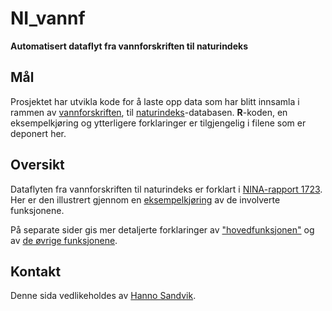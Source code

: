 # NI_vannf
**Automatisert dataflyt fra vannforskriften til naturindeks**

## Mål
Prosjektet har utvikla kode for å laste opp data som har blitt innsamla i rammen av [vannforskriften](https://lovdata.no/dokument/SF/forskrift/2006-12-15-1446), til [naturindeks](https://www.naturindeks.no/)-databasen. **R**-koden, en eksempelkjøring og ytterligere forklaringer er tilgjengelig i filene som er deponert her.

## Oversikt
Dataflyten fra vannforskriften til naturindeks er forklart i [NINA-rapport 1723](http://hdl.handle.net/11250/2631056).
Her er den illustrert gjennom en [eksempelkjøring](VF-NIeks.md) av de involverte funksjonene.

På separate sider gis mer detaljerte forklaringer av ["hovedfunksjonen"](forklar.md) og av [de øvrige funksjonene](oversikt.md).

## Kontakt
Denne sida vedlikeholdes av [Hanno Sandvik](mailto:hanno.sandvik@nina.no).
